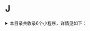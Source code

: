 # J
<details>
<summary>
本目录共收录6个小程序，详情见如下：
</summary>

- [交通银行](https://github.com/zirawell/R-Store/tree/main/Rule/QuanX/Adblock/Applet/Wechat/J/%E4%BA%A4%E9%80%9A%E9%93%B6%E8%A1%8C)
- [建融家园](https://github.com/zirawell/R-Store/tree/main/Rule/QuanX/Adblock/Applet/Wechat/J/%E5%BB%BA%E8%9E%8D%E5%AE%B6%E5%9B%AD)
- [极兔快递](https://github.com/zirawell/R-Store/tree/main/Rule/QuanX/Adblock/Applet/Wechat/J/%E6%9E%81%E5%85%94%E5%BF%AB%E9%80%92)
- [街电](https://github.com/zirawell/R-Store/tree/main/Rule/QuanX/Adblock/Applet/Wechat/J/%E8%A1%97%E7%94%B5)
- [金地广场](https://github.com/zirawell/R-Store/tree/main/Rule/QuanX/Adblock/Applet/Wechat/J/%E9%87%91%E5%9C%B0%E5%B9%BF%E5%9C%BA)
- [锦江酒店预定](https://github.com/zirawell/R-Store/tree/main/Rule/QuanX/Adblock/Applet/Wechat/J/%E9%94%A6%E6%B1%9F%E9%85%92%E5%BA%97%E9%A2%84%E5%AE%9A)

</details>